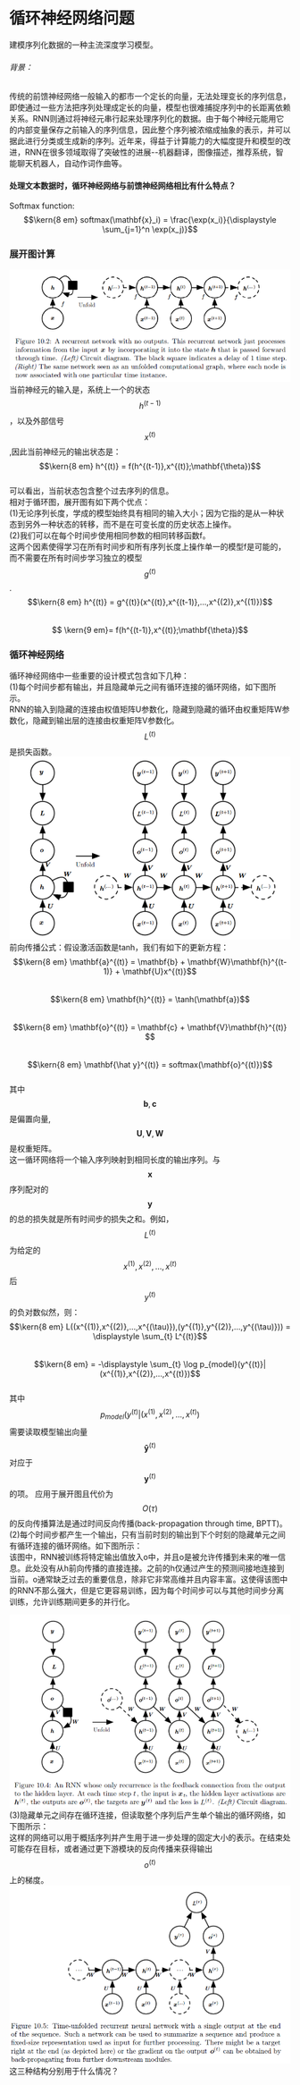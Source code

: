 # 循环神经网络问题

建模序列化数据的一种主流深度学习模型。

###### 背景：

传统的前馈神经网络一般输入的都市一个定长的向量，无法处理变长的序列信息，即使通过一些方法把序列处理成定长的向量，模型也很难捕捉序列中的长距离依赖关系。RNN则通过将神经元串行起来处理序列化的数据。由于每个神经元能用它的内部变量保存之前输入的序列信息，因此整个序列被浓缩成抽象的表示，并可以据此进行分类或生成新的序列。近年来，得益于计算能力的大幅度提升和模型的改进，RNN在很多领域取得了突破性的进展--机器翻译，图像描述，推荐系统，智能聊天机器人，自动作词作曲等。

#### 处理文本数据时，循环神经网络与前馈神经网络相比有什么特点？

Softmax function:  
$$\kern{8 em} softmax(\mathbf{x}_i) = \frac{\exp(x_i)}{\displaystyle \sum_{j=1}^n \exp(x_j)}$$

### 展开图计算

![](/assets/RNN_Unfold_map.png)  
当前神经元的输入是，系统上一个的状态$$h^{(t-1)}$$，以及外部信号$$x^{(t)}$$,因此当前神经元的输出状态是：  
$$\kern{8 em} h^{(t)} = f(h^{(t-1)},x^{(t)};\mathbf{\theta})$$  
可以看出，当前状态包含整个过去序列的信息。  
相对于循环图，展开图有如下两个优点：  
\(1\)无论序列长度，学成的模型始终具有相同的输入大小；因为它指的是从一种状态到另外一种状态的转移，而不是在可变长度的历史状态上操作。  
\(2\)我们可以在每个时间步使用相同参数的相同转移函数f。  
这两个因素使得学习在所有时间步和所有序列长度上操作单一的模型f是可能的，而不需要在所有时间步学习独立的模型$$g^{(t)}$$.  
$$\kern{8 em} h^{(t)} =  g^{(t)}(x^{(t)},x^{(t-1)},...,x^{(2)},x^{(1)})$$  
$$ \kern{9 em}= f(h^{(t-1)},x^{(t)};\mathbf{\theta})$$

### 循环神经网络

循环神经网络中一些重要的设计模式包含如下几种：  
\(1\)每个时间步都有输出，并且隐藏单元之间有循环连接的循环网络，如下图所示。  
RNN的输入到隐藏的连接由权值矩阵U参数化，隐藏到隐藏的循环由权重矩阵W参数化，隐藏到输出层的连接由权重矩阵V参数化。$$L^{(t)}$$是损失函数。  
![](/assets/RNN_General.png)  
前向传播公式：假设激活函数是tanh，我们有如下的更新方程：  
$$\kern{8 em} \mathbf{a}^{(t)} = \mathbf{b} + \mathbf{W}\mathbf{h}^{(t-1)} + \mathbf{U}x^{(t)}$$    
$$\kern{8 em} \mathbf{h}^{(t)} = \tanh(\mathbf{a})$$    
$$\kern{8 em} \mathbf{o}^{(t)} = \mathbf{c} + \mathbf{V}\mathbf{h}^{(t)} $$    
$$\kern{8 em} \mathbf{\hat y}^{(t)} = softmax(\mathbf{o}^{(t)})$$    
其中$$\mathbf{b},\mathbf{c}$$是偏置向量,$$\mathbf{U},\mathbf{V},\mathbf{W}$$是权重矩阵。  
这一循环网络将一个输入序列映射到相同长度的输出序列。与$$\mathbf{x}$$序列配对的$$\mathbf{y}$$的总的损失就是所有时间步的损失之和。例如，$${L}^{(t)}$$为给定的$$x^{(1)},x^{(2)},...,x^{(t)}$$后$$y^{(t)}$$的负对数似然，则：  
$$\kern{8 em} L((x^{(1)},x^{(2)},...,x^{(\tau)}),(y^{(1)},y^{(2)},...,y^{(\tau)})) = \displaystyle \sum_{t} L^{(t)}$$  
$$\kern{8 em} = -\displaystyle \sum_{t} \log p_{model}(y^{(t)}|(x^{(1)},x^{(2)},...,x^{(t)})$$  
其中$$p_{model}(y^{(t)}|(x^{(1)},x^{(2)},...,x^{(t)})$$需要读取模型输出向量$$\mathbf{\hat y}^{(t)}$$对应于$$\mathbf{y}^{(t)}$$的项。
应用于展开图且代价为$$O(\tau)$$的反向传播算法是通过时间反向传播(back-propagation through time, BPTT)。  
\(2\)每个时间步都产生一个输出，只有当前时刻的输出到下个时刻的隐藏单元之间有循环连接的循环网络。如下图所示：  
该图中，RNN被训练将特定输出值放入o中，并且o是被允许传播到未来的唯一信息。此处没有从h前向传播的直接连接。之前的h仅通过产生的预测间接地连接到当前。o通常缺乏过去的重要信息，除非它非常高维并且内容丰富。这使得该图中的RNN不那么强大，但是它更容易训练，因为每个时间步可以与其他时间步分离训练，允许训练期间更多的并行化。  

![](/assets/RNN_DesignPattern_2.png)  
\(3\)隐藏单元之间存在循环连接，但读取整个序列后产生单个输出的循环网络，如下图所示：  
这样的网络可以用于概括序列并产生用于进一步处理的固定大小的表示。在结束处可能存在目标，或者通过更下游模块的反向传播来获得输出$$o^{(t)}$$上的梯度。
![](/assets/RNN_DesignPattern_3.png)
这三种结构分别用于什么情况？  

